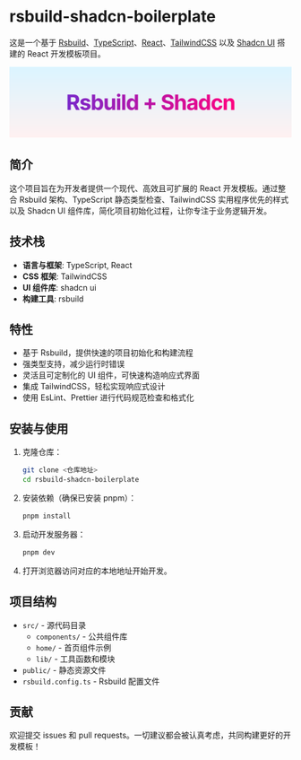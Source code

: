 # rsbuild-shadcn-boilerplate

这是一个基于 [Rsbuild](https://rsbuild.rs)、[TypeScript](https://www.typescriptlang.org/docs/handbook/intro.html)、[React](https://react.dev/learn)、[TailwindCSS](https://tailwindcss.com/docs/installation/using-vite) 以及 [Shadcn UI](https://ui.shadcn.com/) 搭建的 React 开发模板项目。

![intro](./intro.png)

## 简介

这个项目旨在为开发者提供一个现代、高效且可扩展的 React 开发模板。通过整合 Rsbuild 架构、TypeScript 静态类型检查、TailwindCSS 实用程序优先的样式以及 Shadcn UI 组件库，简化项目初始化过程，让你专注于业务逻辑开发。

## 技术栈

- **语言与框架**: TypeScript, React
- **CSS 框架**: TailwindCSS
- **UI 组件库**: shadcn ui
- **构建工具**: rsbuild

## 特性

- 基于 Rsbuild，提供快速的项目初始化和构建流程
- 强类型支持，减少运行时错误
- 灵活且可定制化的 UI 组件，可快速构造响应式界面
- 集成 TailwindCSS，轻松实现响应式设计
- 使用 EsLint、Prettier 进行代码规范检查和格式化

## 安装与使用

1. 克隆仓库：
   ```bash
   git clone <仓库地址>
   cd rsbuild-shadcn-boilerplate
   ```
2. 安装依赖（确保已安装 pnpm）：
   ```bash
   pnpm install
   ```
3. 启动开发服务器：
   ```bash
   pnpm dev
   ```
4. 打开浏览器访问对应的本地地址开始开发。

## 项目结构

- `src/` - 源代码目录
  - `components/` - 公共组件库
  - `home/` - 首页组件示例
  - `lib/` - 工具函数和模块
- `public/` - 静态资源文件
- `rsbuild.config.ts` - Rsbuild 配置文件

## 贡献

欢迎提交 issues 和 pull requests。一切建议都会被认真考虑，共同构建更好的开发模板！

